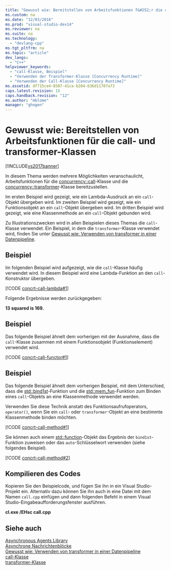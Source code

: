```yaml
---
title: "Gewusst wie: Bereitstellen von Arbeitsfunktionen f&#252;r die call- und transformer-Klassen"
ms.custom: na
ms.date: "12/03/2016"
ms.prod: "visual-studio-dev14"
ms.reviewer: na
ms.suite: na
ms.technology: 
  - "devlang-cpp"
ms.tgt_pltfrm: na
ms.topic: "article"
dev_langs: 
  - "C++"
helpviewer_keywords: 
  - "call-Klasse, Beispiel"
  - "Verwenden der Transformer-Klasse [Concurrency Runtime]"
  - "Verwenden der Call-Klasse [Concurrency Runtime]"
ms.assetid: df715ce4-8507-41ca-b204-636d11707a73
caps.latest.revision: 15
caps.handback.revision: "12"
ms.author: "mblome"
manager: "ghogen"
---
```

# Gewusst wie: Bereitstellen von Arbeitsfunktionen f&#252;r die call- und transformer-Klassen
[!INCLUDE[vs2017banner](../../assembler/inline/includes/vs2017banner.md)]

In diesem Thema werden mehrere Möglichkeiten veranschaulicht, Arbeitsfunktionen für die [concurrency::call](../../parallel/concrt/reference/call-class.md)\-Klasse und die [concurrency::transformer](../../parallel/concrt/reference/transformer-class.md)\-Klasse bereitzustellen.  
  
 Im ersten Beispiel wird gezeigt, wie ein Lambda\-Ausdruck an ein `call`\-Objekt übergeben wird.  Im zweiten Beispiel wird gezeigt, wie ein Funktionsobjekt an ein `call`\-Objekt übergeben wird.  Im dritten Beispiel wird gezeigt, wie eine Klassenmethode an ein `call`\-Objekt gebunden wird.  
  
 Zu Illustrationszwecken wird in allen Beispielen dieses Themas die `call`\-Klasse verwendet.  Ein Beispiel, in dem die `transformer`\-Klasse verwendet wird, finden Sie unter [Gewusst wie: Verwenden von transformer in einer Datenpipeline](../../parallel/concrt/how-to-use-transformer-in-a-data-pipeline.md).  
  
## Beispiel  
 Im folgenden Beispiel wird aufgezeigt, wie die `call`\-Klasse häufig verwendet wird.  In diesem Beispiel wird eine Lambda\-Funktion an den `call`\-Konstruktor übergeben.  
  
 [!CODE [concrt-call-lambda#1](../CodeSnippet/VS_Snippets_ConcRT/concrt-call-lambda#1)]  
  
 Folgende Ergebnisse werden zurückgegeben:  
  
  **13 squared is 169.**   
## Beispiel  
 Das folgende Beispiel ähnelt dem vorherigen mit der Ausnahme, dass die `call`\-Klasse zusammen mit einem Funktionsobjekt \(Funktionselement\) verwendet wird.  
  
 [!CODE [concrt-call-functor#1](../CodeSnippet/VS_Snippets_ConcRT/concrt-call-functor#1)]  
  
## Beispiel  
 Das folgende Beispiel ähnelt dem vorherigen Beispiel, mit dem Unterschied, dass die [std::bind1st](../Topic/bind1st%20Function.md)\-Funktion und die [std::mem\_fun](../Topic/mem_fun%20Function.md)\-Funktion zum Binden eines `call`\-Objekts an eine Klassenmethode verwendet werden.  
  
 Verwenden Sie diese Technik anstatt des Funktionsaufrufoperators, `operator()`, wenn Sie ein `call`\- oder `transformer`\-Objekt an eine bestimmte Klassenmethode binden möchten.  
  
 [!CODE [concrt-call-method#1](../CodeSnippet/VS_Snippets_ConcRT/concrt-call-method#1)]  
  
 Sie können auch einem [std::function](../../standard-library/function-class.md)\-Objekt das Ergebnis der `bind1st`\-Funktion zuweisen oder das `auto`\-Schlüsselwort verwenden \(siehe folgendes Beispiel\).  
  
 [!CODE [concrt-call-method#2](../CodeSnippet/VS_Snippets_ConcRT/concrt-call-method#2)]  
  
## Kompilieren des Codes  
 Kopieren Sie den Beispielcode, und fügen Sie ihn in ein Visual Studio\-Projekt ein. Alternativ dazu können Sie ihn auch in eine Datei mit dem Namen `call.cpp` einfügen und dann folgenden Befehl in einem Visual Studio\-Eingabeaufforderungsfenster ausführen.  
  
 **cl.exe \/EHsc call.cpp**  
  
## Siehe auch  
 [Asynchronous Agents Library](../../parallel/concrt/asynchronous-agents-library.md)   
 [Asynchrone Nachrichtenblöcke](../../parallel/concrt/asynchronous-message-blocks.md)   
 [Gewusst wie: Verwenden von transformer in einer Datenpipeline](../../parallel/concrt/how-to-use-transformer-in-a-data-pipeline.md)   
 [call\-Klasse](../../parallel/concrt/reference/call-class.md)   
 [transformer\-Klasse](../../parallel/concrt/reference/transformer-class.md)